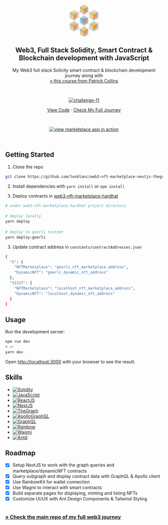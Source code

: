 <!-- PROJECT LOGO -->
<br />
<div align="center">
  <a href="https://github.com/levblanc/web3-blockchain-solidity-course-js">
    <img src="../images/blockchain.svg" alt="Logo" width="100" height="100">
  </a>

  <h2 align="center">Web3, Full Stack Solidity, Smart Contract & Blockchain development with JavaScript</h2>

  <p align="center">
    My Web3 full stack Solicity smart contract & blockchain development journey along with 
    <br />
    <a href="https://youtu.be/gyMwXuJrbJQ"> » this course from Patrick Collins</a>
  </p>
</div>

<br />

<div align="center">
  <p align="center">
    <a href="https://github.com/levblanc/web3-nft-marketplace-nextjs-thegraph"><img src="https://img.shields.io/badge/challenge%2011-NFT%20Marketplace%20--%20Next.js%20&%20the%20graph%20(lesson%2015)-4D21FC?style=for-the-badge&logo=blockchaindotcom" height="35" alt='challenge-11' /></a>
  </p>

<a href="https://github.com/levblanc/web3-nft-marketplace-nextjs-thegraph">View
Code</a> ·
<a href="https://github.com/levblanc/web3-blockchain-solidity-course-js">Check
My Full Journey</a>

</div>

<br />

<p align="center">
  <a href='https://web3-nft-marketplace-lime.vercel.app'><img src="https://img.shields.io/badge/-%3E%3E%20View%20the%20NFT%20Marketplace%20DApp%20Live%20in%20Action%20%3C%3C-B362FF" height="30" alt='view marketplace app in action' /></a>
</p>

<br />

<!-- GETTING STARTED -->

## Getting Started

1. Clone the repo

```sh
git clone https://github.com/levblanc/web3-nft-marketplace-nextjs-thegraph.git
```

2. Install dependencies with `yarn install` or `npm install`

3. Deploy contracts in
   [web3-nft-marketplace-hardhat](https://github.com/levblanc/web3-nft-marketplace-hardhat)

```zsh
# under web3-nft-marketplace-hardhat project directory

# deploy locally
yarn deploy

# deploy to goerli testnet
yarn deploy:goerli
```

3. Update contract address in `constants/contractAddresses.json`

```zsh
{
  "5": {
    "NFTMarketplace": "goerli_nft_marketplace_address",
    "DynamicNFT": "goerli_dynamic_nft_address"
  },
  "31337": {
    "NFTMarketplace": "localhost_nft_marketplace_address",
    "DynamicNFT": "localhost_dynamic_nft_address"
  }
}
```

<!-- USAGE EXAMPLES -->

## Usage

Run the development server:

```bash
npm run dev
# or
yarn dev
```

Open [http://localhost:3000](http://localhost:3000) with your browser to see the
result.

## Skills

- [![Solidity]](https://soliditylang.org/)
- [![JavaScript]](https://developer.mozilla.org/fr/docs/Web/JavaScript)
- [![ReactJS]](https://reactjs.org/)
- [![NextJS]](https://nextjs.org/)
- [![TheGraph]](https://thegraph.com/en/)
- [![ApolloGraphQL]](https://www.apollographql.com/)
- [![GraphQL]](https://graphql.org/)
- [![Rainbow]](https://www.rainbowkit.com/)
- [![Wagmi]](https://wagmi.sh/)
- [![Antd]](https://ant.design/)

<!-- ROADMAP -->

## Roadmap

- [x] Setup NextJS to work with the graph queries and marketplace/dynamicNFT
      contracts
- [x] Query subgraph and display contract data with GraphQL & Apollo client
- [x] Use RainbowKit for wallet connection
- [x] Use Wagmi to interact with smart contracts
- [x] Build separate pages for displaying, minting and listing NFTs
- [x] Customize UI/UX with Ant Design Components & Tailwind Styling

#

### [» Check the main repo of my full web3 journey](https://github.com/levblanc/web3-blockchain-solidity-course-js)

<!-- MARKDOWN LINKS & IMAGES -->
<!-- https://www.markdownguide.org/basic-syntax/#reference-style-links -->

[solidity]:
  https://img.shields.io/badge/solidity-1E1E3F?style=for-the-badge&logo=solidity
[javascript]:
  https://img.shields.io/badge/javascript-F7DF1E?style=for-the-badge&logo=javascript&logoColor=black
[reactjs]:
  https://img.shields.io/badge/React-20232A?style=for-the-badge&logo=react&logoColor=61DAFB
[nextjs]:
  https://img.shields.io/badge/next.js-000000?style=for-the-badge&logo=nextdotjs&logoColor=white
[thegraph]:
  https://custom-icon-badges.demolab.com/badge/TheGraph-0C0A1C?style=for-the-badge&logo=thegraph&logoColor=white
[apollographql]:
  https://img.shields.io/badge/Apollo%20GraphQL-311C87.svg?style=for-the-badge&logo=Apollo-GraphQL&logoColor=white
[graphql]:
  https://img.shields.io/badge/GraphQL-E10098.svg?style=for-the-badge&logo=GraphQL&logoColor=white
[rainbow]:
  https://custom-icon-badges.demolab.com/badge/Rainbowkit-032463?style=for-the-badge&logo=rainbow
[wagmi]:
  https://custom-icon-badges.demolab.com/badge/Wagmi-1C1B1B?style=for-the-badge&logo=wagmi
[antd]:
  https://img.shields.io/badge/Ant%20Design-0170FE.svg?style=for-the-badge&logo=Ant-Design&logoColor=white
